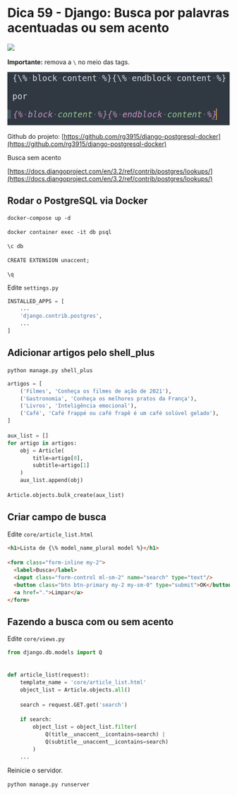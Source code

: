 # Dica 59 - Django: Busca por palavras acentuadas ou sem acento

<a href="https://youtu.be/rMW562J6tGE">
    <img src="../.gitbook/assets/youtube.png">
</a>

**Importante:** remova a `\` no meio das tags.

![](../.gitbook/assets/tags.png)


Github do projeto: [https://github.com/rg3915/django-postgresql-docker](https://github.com/rg3915/django-postgresql-docker)

Busca sem acento

[https://docs.djangoproject.com/en/3.2/ref/contrib/postgres/lookups/](https://docs.djangoproject.com/en/3.2/ref/contrib/postgres/lookups/)

## Rodar o PostgreSQL via Docker

```
docker-compose up -d

docker container exec -it db psql

\c db

CREATE EXTENSION unaccent;

\q
```

Edite `settings.py`

```python
INSTALLED_APPS = [
    ...
    'django.contrib.postgres',
    ...
]
```

## Adicionar artigos pelo shell_plus

`python manage.py shell_plus`

```python
artigos = [
    ('Filmes', 'Conheça os filmes de ação de 2021'),
    ('Gastronomia', 'Conheça os melhores pratos da França'),
    ('Livros', 'Inteligência emocional'),
    ('Café', 'Café frappé ou café frapê é um café solúvel gelado'),
]

aux_list = []
for artigo in artigos:
    obj = Article(
        title=artigo[0],
        subtitle=artigo[1]
    )
    aux_list.append(obj)

Article.objects.bulk_create(aux_list)
```


## Criar campo de busca

Edite `core/article_list.html`

```html
<h1>Lista de {\% model_name_plural model %}</h1>

<form class="form-inline my-2">
  <label>Busca</label>
  <input class="form-control ml-sm-2" name="search" type="text"/>
  <button class="btn btn-primary my-2 my-sm-0" type="submit">OK</button>
  <a href=".">Limpar</a>
</form>

```

## Fazendo a busca com ou sem acento

Edite `core/views.py`

```python
from django.db.models import Q


def article_list(request):
    template_name = 'core/article_list.html'
    object_list = Article.objects.all()

    search = request.GET.get('search')

    if search:
        object_list = object_list.filter(
            Q(title__unaccent__icontains=search) |
            Q(subtitle__unaccent__icontains=search)
        )
    ...
```

Reinicie o servidor.

`python manage.py runserver`

